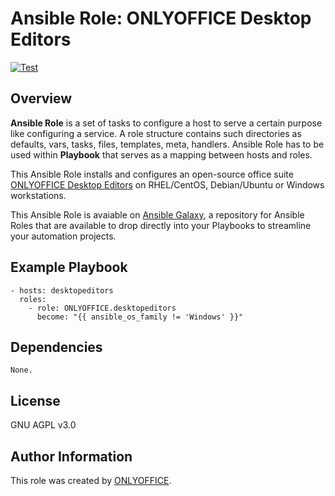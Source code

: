 # Ansible Role: ONLYOFFICE Desktop Editors

[![Test](https://github.com/ONLYOFFICE/ansible-role-desktopeditors/actions/workflows/ci.yml/badge.svg)](https://github.com/ONLYOFFICE/ansible-role-desktopeditors/actions/workflows/ci.yml)

## Overview

**Ansible Role** is a set of tasks to configure a host to serve a certain purpose like configuring a service.
A role structure contains such directories as defaults, vars, tasks, files, templates, meta, handlers.
Ansible Role has to be used within **Playbook** that serves as a mapping between hosts and roles.

This Ansible Role installs and configures an open-source office suite [ONLYOFFICE Desktop Editors](https://github.com/ONLYOFFICE/DesktopEditors) on RHEL/CentOS, Debian/Ubuntu or Windows workstations.

This Ansible Role is avaiable on [Ansible Galaxy](https://galaxy.ansible.com/ONLYOFFICE/desktopeditors), a repository for Ansible Roles that are available to drop directly into your Playbooks to streamline your automation projects.  

## Example Playbook

    - hosts: desktopeditors
      roles:
        - role: ONLYOFFICE.desktopeditors
          become: "{{ ansible_os_family != 'Windows' }}"

## Dependencies

    None.

## License

GNU AGPL v3.0

## Author Information

This role was created by [ONLYOFFICE](https://www.onlyoffice.com/).
